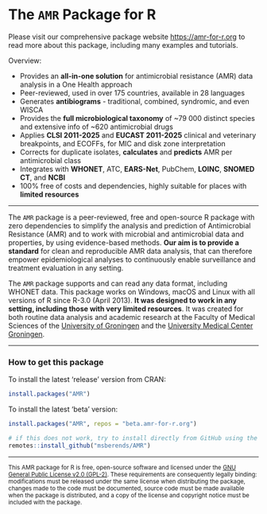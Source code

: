 
<!-- README.md is generated from README.Rmd; please edit that file. -->

# The `AMR` Package for R

Please visit our comprehensive package website <https://amr-for-r.org>
to read more about this package, including many examples and tutorials.

Overview:

- Provides an **all-in-one solution** for antimicrobial resistance (AMR)
  data analysis in a One Health approach
- Peer-reviewed, used in over 175 countries, available in 28 languages
- Generates **antibiograms** - traditional, combined, syndromic, and
  even WISCA
- Provides the **full microbiological taxonomy** of ~79 000 distinct
  species and extensive info of ~620 antimicrobial drugs
- Applies **CLSI 2011-2025** and **EUCAST 2011-2025** clinical and
  veterinary breakpoints, and ECOFFs, for MIC and disk zone
  interpretation
- Corrects for duplicate isolates, **calculates** and **predicts** AMR
  per antimicrobial class
- Integrates with **WHONET**, ATC, **EARS-Net**, PubChem, **LOINC**,
  **SNOMED CT**, and **NCBI**
- 100% free of costs and dependencies, highly suitable for places with
  **limited resources**

------------------------------------------------------------------------

The `AMR` package is a peer-reviewed, free and open-source R package
with zero dependencies to simplify the analysis and prediction of
Antimicrobial Resistance (AMR) and to work with microbial and
antimicrobial data and properties, by using evidence-based methods.
**Our aim is to provide a standard** for clean and reproducible AMR data
analysis, that can therefore empower epidemiological analyses to
continuously enable surveillance and treatment evaluation in any
setting.

The `AMR` package supports and can read any data format, including
WHONET data. This package works on Windows, macOS and Linux with all
versions of R since R-3.0 (April 2013). **It was designed to work in any
setting, including those with very limited resources**. It was created
for both routine data analysis and academic research at the Faculty of
Medical Sciences of the [University of Groningen](https://www.rug.nl)
and the [University Medical Center Groningen](https://www.umcg.nl).

------------------------------------------------------------------------

### How to get this package

To install the latest ‘release’ version from CRAN:

``` r
install.packages("AMR")
```

To install the latest ‘beta’ version:

``` r
install.packages("AMR", repos = "beta.amr-for-r.org")

# if this does not work, try to install directly from GitHub using the 'remotes' package:
remotes::install_github("msberends/AMR")
```

------------------------------------------------------------------------

<small> This AMR package for R is free, open-source software and
licensed under the [GNU General Public License v2.0
(GPL-2)](https://amr-for-r.org/LICENSE-text.html). These requirements
are consequently legally binding: modifications must be released under
the same license when distributing the package, changes made to the code
must be documented, source code must be made available when the package
is distributed, and a copy of the license and copyright notice must be
included with the package. </small>
